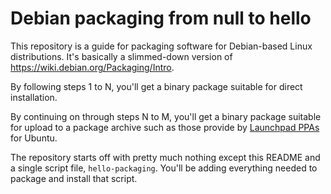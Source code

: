 # Debian packaging from null to hello

This repository is a guide for packaging software for Debian-based Linux distributions. It's basically a slimmed-down version of https://wiki.debian.org/Packaging/Intro.

By following steps 1 to N, you'll get a binary package suitable for direct installation.

By continuing on through steps N to M, you'll get a binary package suitable for upload to a package archive such as those provide by [Launchpad PPAs](https://documentation.ubuntu.com/launchpad/en/latest/user/reference/packaging/ppas/ppa/) for Ubuntu.

The repository starts off with pretty much nothing except this README and a single script file, `hello-packaging`. You'll be adding everything needed to package and install that script.



